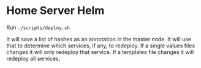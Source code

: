 # Home Server Helm

Run `./scripts/deploy.sh`

It will save a list of hashes as an annotation in the master node. It will use that to determine which services, if any, to redeploy. If a single values files changes it will only redeploy that service. If a templates file changes it will redeploy all services.
